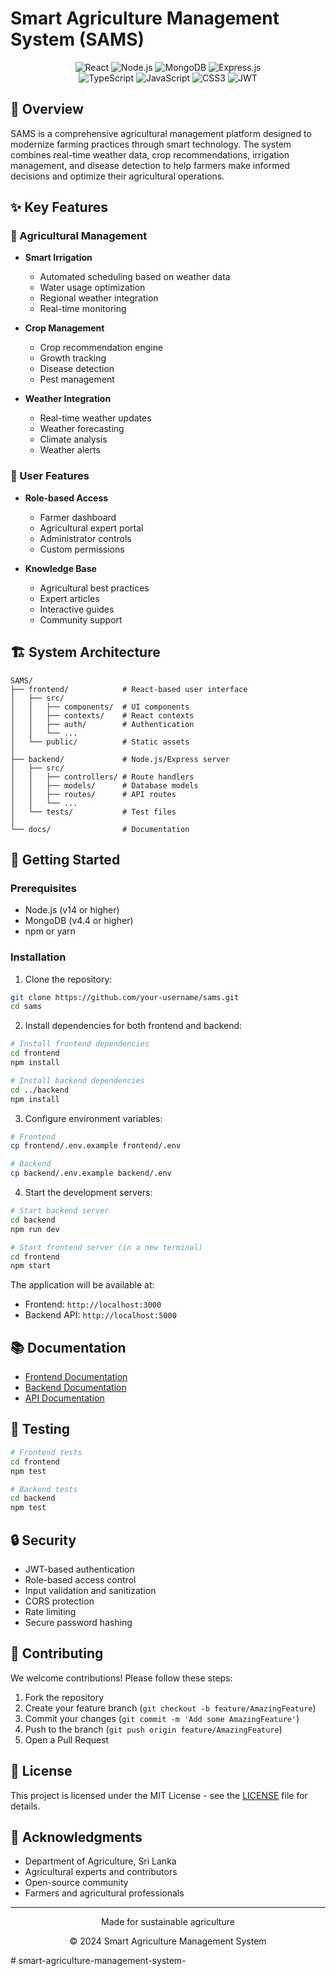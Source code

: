 # Smart Agriculture Management System (SAMS)

<div align="center">
  <img src="https://img.shields.io/badge/React-20232A?style=for-the-badge&logo=react&logoColor=61DAFB" alt="React" />
  <img src="https://img.shields.io/badge/Node.js-339933?style=for-the-badge&logo=nodedotjs&logoColor=white" alt="Node.js" />
  <img src="https://img.shields.io/badge/MongoDB-4EA94B?style=for-the-badge&logo=mongodb&logoColor=white" alt="MongoDB" />
  <img src="https://img.shields.io/badge/Express.js-000000?style=for-the-badge&logo=express&logoColor=white" alt="Express.js" />
</div>

<div align="center">
  <img src="https://img.shields.io/badge/TypeScript-007ACC?style=for-the-badge&logo=typescript&logoColor=white" alt="TypeScript" />
  <img src="https://img.shields.io/badge/JavaScript-F7DF1E?style=for-the-badge&logo=javascript&logoColor=black" alt="JavaScript" />
  <img src="https://img.shields.io/badge/CSS3-1572B6?style=for-the-badge&logo=css3&logoColor=white" alt="CSS3" />
  <img src="https://img.shields.io/badge/JWT-000000?style=for-the-badge&logo=JSON%20web%20tokens&logoColor=white" alt="JWT" />
</div>

## 🌱 Overview

SAMS is a comprehensive agricultural management platform designed to modernize farming practices through smart technology. The system combines real-time weather data, crop recommendations, irrigation management, and disease detection to help farmers make informed decisions and optimize their agricultural operations.

## ✨ Key Features

### 🌾 Agricultural Management
- **Smart Irrigation**
  - Automated scheduling based on weather data
  - Water usage optimization
  - Regional weather integration
  - Real-time monitoring

- **Crop Management**
  - Crop recommendation engine
  - Growth tracking
  - Disease detection
  - Pest management

- **Weather Integration**
  - Real-time weather updates
  - Weather forecasting
  - Climate analysis
  - Weather alerts

### 👥 User Features
- **Role-based Access**
  - Farmer dashboard
  - Agricultural expert portal
  - Administrator controls
  - Custom permissions

- **Knowledge Base**
  - Agricultural best practices
  - Expert articles
  - Interactive guides
  - Community support

## 🏗️ System Architecture

```
SAMS/
├── frontend/            # React-based user interface
│   ├── src/
│   │   ├── components/  # UI components
│   │   ├── contexts/    # React contexts
│   │   ├── auth/        # Authentication
│   │   └── ...
│   └── public/          # Static assets
│
├── backend/             # Node.js/Express server
│   ├── src/
│   │   ├── controllers/ # Route handlers
│   │   ├── models/      # Database models
│   │   ├── routes/      # API routes
│   │   └── ...
│   └── tests/           # Test files
│
└── docs/                # Documentation
```

## 🚀 Getting Started

### Prerequisites
- Node.js (v14 or higher)
- MongoDB (v4.4 or higher)
- npm or yarn

### Installation

1. Clone the repository:
```bash
git clone https://github.com/your-username/sams.git
cd sams
```

2. Install dependencies for both frontend and backend:
```bash
# Install frontend dependencies
cd frontend
npm install

# Install backend dependencies
cd ../backend
npm install
```

3. Configure environment variables:
```bash
# Frontend
cp frontend/.env.example frontend/.env

# Backend
cp backend/.env.example backend/.env
```

4. Start the development servers:
```bash
# Start backend server
cd backend
npm run dev

# Start frontend server (in a new terminal)
cd frontend
npm start
```

The application will be available at:
- Frontend: `http://localhost:3000`
- Backend API: `http://localhost:5000`

## 📚 Documentation

- [Frontend Documentation](frontend/README.md)
- [Backend Documentation](backend/README.md)
- [API Documentation](http://localhost:5000/api-docs)

## 🧪 Testing

```bash
# Frontend tests
cd frontend
npm test

# Backend tests
cd backend
npm test
```

## 🔒 Security

- JWT-based authentication
- Role-based access control
- Input validation and sanitization
- CORS protection
- Rate limiting
- Secure password hashing

## 🤝 Contributing

We welcome contributions! Please follow these steps:

1. Fork the repository
2. Create your feature branch (`git checkout -b feature/AmazingFeature`)
3. Commit your changes (`git commit -m 'Add some AmazingFeature'`)
4. Push to the branch (`git push origin feature/AmazingFeature`)
5. Open a Pull Request

## 📝 License

This project is licensed under the MIT License - see the [LICENSE](LICENSE) file for details.

## 🙏 Acknowledgments

- Department of Agriculture, Sri Lanka
- Agricultural experts and contributors
- Open-source community
- Farmers and agricultural professionals

---

<div align="center">
  <p>Made for sustainable agriculture</p>
  <p>© 2024 Smart Agriculture Management System</p>
</div> #   s m a r t - a g r i c u l t u r e - m a n a g e m e n t - s y s t e m -  
 